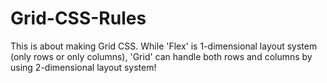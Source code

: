 # Grid-CSS-Rules
This is about making Grid CSS. While 'Flex' is 1-dimensional layout system (only rows or only columns), 'Grid' can handle both rows and columns by using 2-dimensional layout system!
